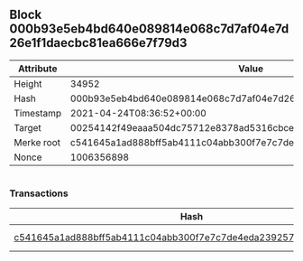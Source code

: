## Block 000b93e5eb4bd640e089814e068c7d7af04e7d26e1f1daecbc81ea666e7f79d3

Attribute | Value
--- | ---
Height | 34952
Hash | 000b93e5eb4bd640e089814e068c7d7af04e7d26e1f1daecbc81ea666e7f79d3
Timestamp | 2021-04-24T08:36:52+00:00
Target | 00254142f49eaaa504dc75712e8378ad5316cbcead634704b3734b6271167cc4
Merke root | c541645a1ad888bff5ab4111c04abb300f7e7c7de4eda239257024343dd3048d
Nonce | 1006356898

```

```

### Transactions

Hash | Amount
--- | ---
[c541645a1ad888bff5ab4111c04abb300f7e7c7de4eda239257024343dd3048d](c541645a1ad888bff5ab4111c04abb300f7e7c7de4eda239257024343dd3048d.md) | 10.00000000 SKEPTI 
